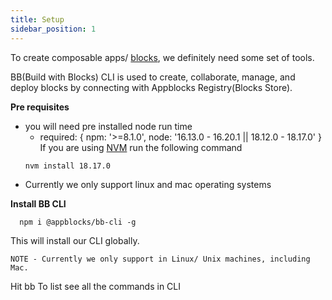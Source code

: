 ```yaml
---
title: Setup
sidebar_position: 1
---
```


To create composable apps/ [blocks](/docs/core-concepts/core#block), we definitely need some set of tools.

BB(Build with Blocks) CLI is used to create, collaborate, manage, and deploy blocks by connecting with Appblocks Registry(Blocks Store).

**Pre requisites**

* you will need pre installed node run time 
  - required: { npm: '>=8.1.0', node: '16.13.0 - 16.20.1 || 18.12.0 - 18.17.0' }
  If you are using [NVM](https://github.com/nvm-sh/nvm) run the following command
  ```
  nvm install 18.17.0
  ```
* Currently we only support linux and mac operating systems

**Install BB CLI**
```
  npm i @appblocks/bb-cli -g
```
This will install our CLI globally.

```NOTE - Currently we only support in Linux/ Unix machines, including Mac.```

Hit bb To list see all the commands in CLI


